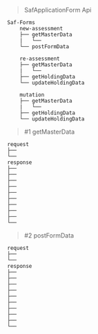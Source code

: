 > SafApplicationForm Api

```
Saf-Forms
    new-assessment
    ├── getMasterData
    |   └── 
    └── postFormData

    re-assessment
    ├── getMasterData
    |   └── 
    ├── getHoldingData
    └── updateHoldingData

    mutation
    ├── getMasterData
    |   └── 
    ├── getHoldingData
    └── updateHoldingData

```

> #1 getMasterData
```
request
├── 
└── 
response
├── 
├── 
├── 
├── 
├── 
├── 
├── 
├── 
├── 
└── 
```

> #2 postFormData
```
request
├── 
└── 
response
├── 
├── 
├── 
├── 
├── 
├── 
├── 
├── 
├── 
└── 
```


